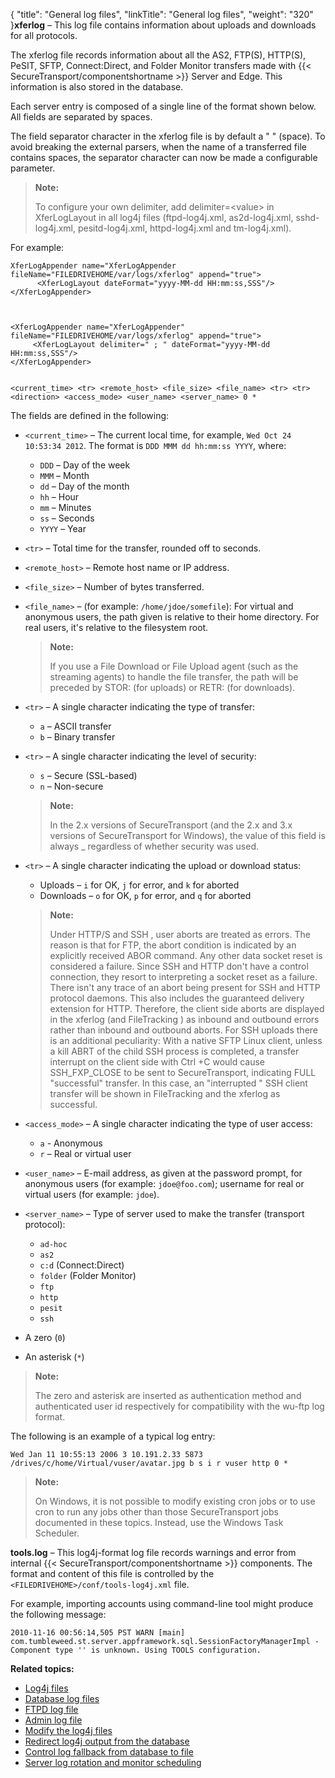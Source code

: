 {
    "title": "General log files",
    "linkTitle": "General log files",
    "weight": "320"
}**xferlog** – This log file contains information about uploads and downloads for all protocols.

The xferlog file records information about all the AS2, FTP(S), HTTP(S), PeSIT, SFTP, Connect:Direct, and Folder Monitor transfers made with {{< SecureTransport/componentshortname  >}} Server and Edge. This information is also stored in the database.

Each server entry is composed of a single line of the format shown below. All fields are separated by spaces.

The field separator character in the xferlog file is by default a " " (space). To avoid breaking the external parsers, when the name of a transferred file contains spaces, the separator character can now be made a configurable parameter.

> **Note:**
>
> To configure your own delimiter, add delimiter=&lt;value> in XferLogLayout in all log4j files (ftpd-log4j.xml, as2d-log4j.xml, sshd-log4j.xml, pesitd-log4j.xml, httpd-log4j.xml and tm-log4j.xml).

For example:



    XferLogAppender name="XferLogAppender fileName="FILEDRIVEHOME/var/logs/xferlog" append="true">
          <XferLogLayout dateFormat="yyyy-MM-dd HH:mm:ss,SSS"/>
    </XferLogAppender>

     

    <XferLogAppender name="XferLogAppender" fileName="FILEDRIVEHOME/var/logs/xferlog" append="true">
         <XferLogLayout delimiter=" ; " dateFormat="yyyy-MM-dd HH:mm:ss,SSS"/>
    </XferLogAppender>


    <current_time> <tr> <remote_host> <file_size> <file_name> <tr> <tr> <direction> <access_mode> <user_name> <server_name> 0 *

The fields are defined in the following:

-   `<current_time>` – The current local time, for example, `Wed Oct 24 10:53:34 2012`. The format is `DDD MMM dd hh:mm:ss YYYY`, where:
    -   `DDD` – Day of the week
    -   `MMM` – Month
    -   `dd` – Day of the month
    -   `hh` – Hour
    -   `mm` – Minutes
    -   `ss` – Seconds
    -   `YYYY` – Year

-   `<tr>` – Total time for the transfer, rounded off to seconds.

-   `<remote_host>` – Remote host name or IP address.  

-   `<file_size>` – Number of bytes transferred.

-   `<file_name>` – (for example: `/home/jdoe/somefile`): For virtual and anonymous users, the path given is relative to their home directory. For real users, it's relative to the filesystem root.  

    > **Note:**
    >
    > If you use a File Download or File Upload agent (such as the streaming agents) to handle the file transfer, the path will be preceded by STOR: (for uploads) or RETR: (for downloads).

-   `<tr>` – A single character indicating the type of transfer:
    -   `a` – ASCII transfer
    -   `b` – Binary transfer

-   `<tr>` – A single character indicating the level of security:

    -   `s` – Secure (SSL-based)
    -   `n` – Non-secure

      

    > **Note:**
    >
    > In the 2.x versions of SecureTransport (and the 2.x and 3.x versions of SecureTransport for Windows), the value of this field is always \_ regardless of whether security was used.

-   `<tr>` – A single character indicating the upload or download status:

    -   Uploads – `i` for OK, `j` for error, and `k` for aborted
    -   Downloads – `o` for OK, `p` for error, and `q` for aborted

      

    > **Note:**
    >
    > Under HTTP/S and SSH , user aborts are treated as errors. The reason is that for FTP, the abort condition is indicated by an explicitly received ABOR command. Any other data socket reset is considered a failure. Since SSH and HTTP don't have a control connection, they resort to interpreting a socket reset as a failure. There isn't any trace of an abort being present for SSH and HTTP protocol daemons. This also includes the guaranteed delivery extension for HTTP. Therefore, the client side aborts are displayed in the xferlog (and FileTracking ) as inbound and outbound errors rather than inbound and outbound aborts. For SSH uploads there is an additional peculiarity: With a native SFTP Linux client, unless a kill ABRT of the child SSH process is completed, a transfer interrupt on the client side with Ctrl +C would cause SSH\_FXP\_CLOSE to be sent to SecureTransport, indicating FULL "successful" transfer. In this case, an "interrupted " SSH client transfer will be shown in FileTracking and the xferlog as successful.

-   `<access_mode>` – A single character indicating the type of user access:
    -   `a` - Anonymous
    -   `r` – Real or virtual user

-   `<user_name>` – E-mail address, as given at the password prompt, for anonymous users (for example: `jdoe@foo.com`); username for real or virtual users (for example: `jdoe`).

-   `<server_name>` – Type of server used to make the transfer (transport protocol):
    -   `ad-hoc`
    -   `as2`
    -   `c:d` (Connect:Direct)
    -   `folder` (Folder Monitor)
    -   `ftp`
    -   `http`
    -   `pesit`
    -   `ssh`

-   A zero (`0`)

-   An asterisk (`*`)

> **Note:**
>
> The zero and asterisk are inserted as authentication method and authenticated user id respectively for compatibility with the wu-ftp log format.

The following is an example of a typical log entry:


    Wed Jan 11 10:55:13 2006 3 10.191.2.33 5873 /drives/c/home/Virtual/vuser/avatar.jpg b s i r vuser http 0 *

> **Note:**
>
> On Windows, it is not possible to modify existing cron jobs or to use cron to run any jobs other than those SecureTransport jobs documented in these topics. Instead, use the Windows Task Scheduler.

**tools.log** – This log4j-format log file records warnings and error from internal {{< SecureTransport/componentshortname  >}} components. The format and content of this file is controlled by the `<FILEDRIVEHOME>/conf/tools-log4j.xml` file.

For example, importing accounts using command-line tool might produce the following message:


    2010-11-16 00:56:14,505 PST WARN [main] com.tumbleweed.st.server.appframework.sql.SessionFactoryManagerImpl - Component type '' is unknown. Using TOOLS configuration.

**Related topics:**

-   <a href="../r_st_log4j_files" class="MCXref xref">Log4j files</a>
-   <a href="../c_st_database_log_files" class="MCXref xref">Database log files</a>
-   <a href="../c_st_ftpd_log_file" class="MCXref xref">FTPD log file</a>
-   <a href="../c_st_admin_log_file" class="MCXref xref">Admin log file</a>
-   <a href="../t_st_change_log4j_files" class="MCXref xref">Modify the log4j files</a>
-   <a href="../t_st_redirect_log4j_output_from_database" class="MCXref xref">Redirect log4j output from the database</a>
-   <a href="../t_st_control_log_fallback_from_database_to_file" class="MCXref xref">Control log fallback from database to file</a>
-   <a href="../t_st_server_log_rotation_scheduling" class="MCXref xref">Server log rotation and monitor scheduling</a>
